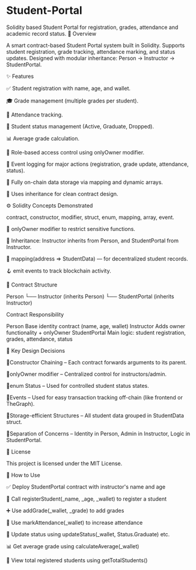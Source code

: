 # Student-Portal
Solidity based Student Portal for registration, grades, attendance and academic record status.
📄 Overview

A smart contract-based Student Portal system built in Solidity.
Supports student registration, grade tracking, attendance marking, and status updates.
Designed with modular inheritance: Person → Instructor → StudentPortal.



✨ Features

  ✅ Student registration with name, age, and wallet.

  🎓 Grade management (multiple grades per student).

  📅 Attendance tracking.

  🔁 Student status management (Active, Graduate, Dropped).

  📊 Average grade calculation.

  👤 Role-based access control using onlyOwner modifier.

  🧾 Event logging for major actions (registration, grade update, attendance, status).

  🧠 Fully on-chain data storage via mapping and dynamic arrays.

  🧬 Uses inheritance for clean contract design.



⚙ Solidity Concepts Demonstrated

 contract, constructor, modifier, struct, enum, mapping, array, event.

 🔐 onlyOwner modifier to restrict sensitive functions.

 🧬 Inheritance: Instructor inherits from Person, and StudentPortal from Instructor.

 💾 mapping(address => StudentData) — for decentralized student records.

 🪝 emit events to track blockchain activity.



🧱 Contract Structure

 Person
 └── Instructor (inherits Person)
       └── StudentPortal (inherits Instructor)

 Contract	Responsibility

 Person	Base identity contract (name, age, wallet)
 Instructor	Adds owner functionality + onlyOwner
 StudentPortal	Main logic: student registration, grades, attendance, status



 🧠 Key Design Decisions

 🔹Constructor Chaining – Each contract forwards arguments to its parent.

 🔹onlyOwner modifier – Centralized control for instructors/admin.

 🔹enum Status – Used for controlled student status states.

 🔹Events – Used for easy transaction tracking off-chain (like frontend or TheGraph).

 🔹Storage-efficient Structures – All student data grouped in StudentData struct.

 🔹Separation of Concerns – Identity in Person, Admin in Instructor, Logic in StudentPortal.



 📜 License

This project is licensed under the MIT License.



 🧪 How to Use

✅ Deploy StudentPortal contract with instructor's name and age

📝 Call registerStudent(_name, _age, _wallet) to register a student

➕ Use addGrade(_wallet, _grade) to add grades

📅 Use markAttendance(_wallet) to increase attendance

🔁 Update status using updateStatus(_wallet, Status.Graduate) etc.

📊 Get average grade using calculateAverage(_wallet)

👥 View total registered students using getTotalStudents()
